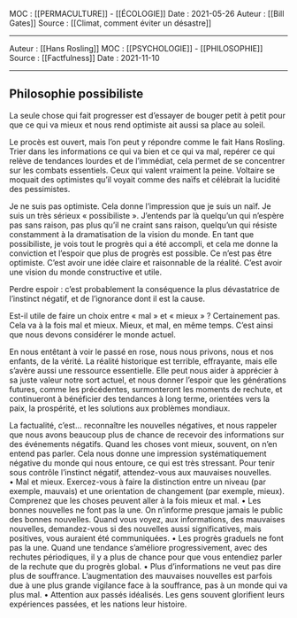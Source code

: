 MOC : [[PERMACULTURE]] - [[ÉCOLOGIE]] 
Date : 2021-05-26
Auteur : [[Bill Gates]]
Source : [[Climat, comment éviter un désastre]]
***
Auteur : [[Hans Rosling]]
MOC : [[PSYCHOLOGIE]] - [[PHILOSOPHIE]]
Source : [[Factfulness]]
Date : 2021-11-10
***

## Philosophie possibiliste

La seule chose qui fait progresser est d’essayer de bouger petit à petit pour que ce qui va mieux et nous rend optimiste ait aussi sa place au soleil.

Le procès est ouvert, mais l’on peut y répondre comme le fait Hans Rosling. Trier dans les informations ce qui va bien et ce qui va mal, repérer ce qui relève de tendances lourdes et de l’immédiat, cela permet de se concentrer sur les combats essentiels. Ceux qui valent vraiment la peine. Voltaire se moquait des optimistes qu’il voyait comme des naïfs et célébrait la lucidité des pessimistes.

Je ne suis pas optimiste. Cela donne l’impression que je suis un naïf. Je suis un très sérieux « possibiliste ». J’entends par là quelqu’un qui n’espère pas sans raison, pas plus qu’il ne craint sans raison, quelqu’un qui résiste constamment à la dramatisation de la vision du monde. En tant que possibiliste, je vois tout le progrès qui a été accompli, et cela me donne la conviction et l’espoir que plus de progrès est possible. Ce n’est pas être optimiste. C’est avoir une idée claire et raisonnable de la réalité. C’est avoir une vision du monde constructive et utile.

Perdre espoir : c’est probablement la conséquence la plus dévastatrice de l’instinct négatif, et de l’ignorance dont il est la cause.

Est-il utile de faire un choix entre « mal » et « mieux » ? Certainement pas. Cela va à la fois mal et mieux. Mieux, et mal, en même temps. C’est ainsi que nous devons considérer le monde actuel.

En nous entêtant à voir le passé en rose, nous nous privons, nous et nos enfants, de la vérité. La réalité historique est terrible, effrayante, mais elle s’avère aussi une ressource essentielle. Elle peut nous aider à apprécier à sa juste valeur notre sort actuel, et nous donner l’espoir que les générations futures, comme les précédentes, surmonteront les moments de rechute, et continueront à bénéficier des tendances à long terme, orientées vers la paix, la prospérité, et les solutions aux problèmes mondiaux.

La factualité, c’est… reconnaître les nouvelles négatives, et nous rappeler que nous avons beaucoup plus de chance de recevoir des informations sur des événements négatifs. Quand les choses vont mieux, souvent, on n’en entend pas parler. Cela nous donne une impression systématiquement négative du monde qui nous entoure, ce qui est très stressant. Pour tenir sous contrôle l’instinct négatif, attendez-vous aux mauvaises nouvelles. 
• Mal et mieux. Exercez-vous à faire la distinction entre un niveau (par exemple, mauvais) et une orientation de changement (par exemple, mieux). Comprenez que les choses peuvent aller à la fois mieux et mal. 
• Les bonnes nouvelles ne font pas la une. On n’informe presque jamais le public des bonnes nouvelles. Quand vous voyez, aux informations, des mauvaises nouvelles, demandez-vous si des nouvelles aussi significatives, mais positives, vous auraient été communiquées. 
• Les progrès graduels ne font pas la une. Quand une tendance s’améliore progressivement, avec des rechutes périodiques, il y a plus de chance pour que vous entendiez parler de la rechute que du progrès global. 
• Plus d’informations ne veut pas dire plus de souffrance. L’augmentation des mauvaises nouvelles est parfois due à une plus grande vigilance face à la souffrance, pas à un monde qui va plus mal. 
• Attention aux passés idéalisés. Les gens souvent glorifient leurs expériences passées, et les nations leur histoire.